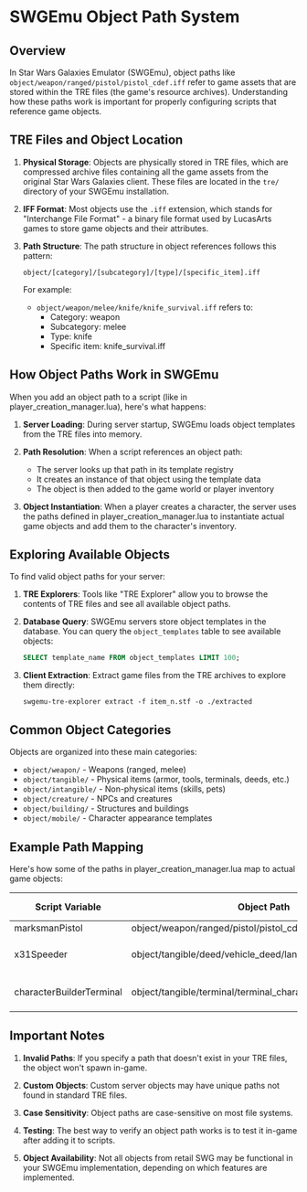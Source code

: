 # SWGEmu Object Path System

## Overview

In Star Wars Galaxies Emulator (SWGEmu), object paths like `object/weapon/ranged/pistol/pistol_cdef.iff` refer to game assets that are stored within the TRE files (the game's resource archives). Understanding how these paths work is important for properly configuring scripts that reference game objects.

## TRE Files and Object Location

1. **Physical Storage**: Objects are physically stored in TRE files, which are compressed archive files containing all the game assets from the original Star Wars Galaxies client. These files are located in the `tre/` directory of your SWGEmu installation.

2. **IFF Format**: Most objects use the `.iff` extension, which stands for "Interchange File Format" - a binary file format used by LucasArts games to store game objects and their attributes.

3. **Path Structure**: The path structure in object references follows this pattern:
   ```
   object/[category]/[subcategory]/[type]/[specific_item].iff
   ```

   For example:
   - `object/weapon/melee/knife/knife_survival.iff` refers to:
     - Category: weapon
     - Subcategory: melee
     - Type: knife
     - Specific item: knife_survival.iff

## How Object Paths Work in SWGEmu

When you add an object path to a script (like in player_creation_manager.lua), here's what happens:

1. **Server Loading**: During server startup, SWGEmu loads object templates from the TRE files into memory.

2. **Path Resolution**: When a script references an object path:
   - The server looks up that path in its template registry
   - It creates an instance of that object using the template data
   - The object is then added to the game world or player inventory

3. **Object Instantiation**: When a player creates a character, the server uses the paths defined in player_creation_manager.lua to instantiate actual game objects and add them to the character's inventory.

## Exploring Available Objects

To find valid object paths for your server:

1. **TRE Explorers**: Tools like "TRE Explorer" allow you to browse the contents of TRE files and see all available object paths.

2. **Database Query**: SWGEmu servers store object templates in the database. You can query the `object_templates` table to see available objects:
   ```sql
   SELECT template_name FROM object_templates LIMIT 100;
   ```

3. **Client Extraction**: Extract game files from the TRE archives to explore them directly:
   ```
   swgemu-tre-explorer extract -f item_n.stf -o ./extracted
   ```

## Common Object Categories

Objects are organized into these main categories:

- `object/weapon/` - Weapons (ranged, melee)
- `object/tangible/` - Physical items (armor, tools, terminals, deeds, etc.)
- `object/intangible/` - Non-physical items (skills, pets)
- `object/creature/` - NPCs and creatures
- `object/building/` - Structures and buildings
- `object/mobile/` - Character appearance templates

## Example Path Mapping

Here's how some of the paths in player_creation_manager.lua map to actual game objects:

| Script Variable | Object Path | In-Game Item |
|----------------|-------------|--------------|
| marksmanPistol | object/weapon/ranged/pistol/pistol_cdef.iff | CDEF Pistol |
| x31Speeder | object/tangible/deed/vehicle_deed/landspeeder_x31_deed.iff | X-31 Landspeeder Deed |
| characterBuilderTerminal | object/tangible/terminal/terminal_character_builder.iff | Character Builder Terminal |

## Important Notes

1. **Invalid Paths**: If you specify a path that doesn't exist in your TRE files, the object won't spawn in-game.

2. **Custom Objects**: Custom server objects may have unique paths not found in standard TRE files.

3. **Case Sensitivity**: Object paths are case-sensitive on most file systems.

4. **Testing**: The best way to verify an object path works is to test it in-game after adding it to scripts.

5. **Object Availability**: Not all objects from retail SWG may be functional in your SWGEmu implementation, depending on which features are implemented.
